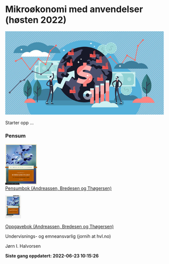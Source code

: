 
<!-- README.md is generated from README.Rmd. Please edit that file -->

# Mikroøkonomi med anvendelser (høsten 2022)

![](man/figures/abc.jpg)

Starter opp …

### Pensum

<img src="man/figures/pensum.jpg" style="width:20.0%" /> <br> [Pensumbok
(Andreassen, Bredesen og
Thøgersen)](https://www.cappelendammundervisning.no/_innforing-i-mikrookonomi-9788202640521)
<br>

<img src="man/figures/oppgaver.jpg" style="width:10.0%" />

[Oppgavebok (Andreassen, Bredesen og
Thøgersen)](https://www.cappelendammundervisning.no/_innforing-i-mikrookonomi-ovingsoppgaver-med-losningsforslag-9788202656485)
<br>

Undervisnings- og emneansvarlig (jornih at hvl.no)

Jørn I. Halvorsen

**Siste gang oppdatert: 2022-06-23 10:15:26**

